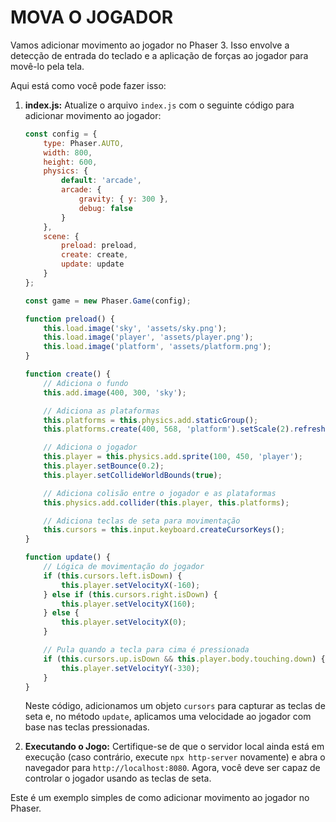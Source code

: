 # MOVA O JOGADOR
Vamos adicionar movimento ao jogador no Phaser 3. Isso envolve a detecção de entrada do teclado e a aplicação de forças ao jogador para movê-lo pela tela.

Aqui está como você pode fazer isso:

1. **index.js:**
   Atualize o arquivo `index.js` com o seguinte código para adicionar movimento ao jogador:

   ```javascript
   const config = {
       type: Phaser.AUTO,
       width: 800,
       height: 600,
       physics: {
           default: 'arcade',
           arcade: {
               gravity: { y: 300 },
               debug: false
           }
       },
       scene: {
           preload: preload,
           create: create,
           update: update
       }
   };

   const game = new Phaser.Game(config);

   function preload() {
       this.load.image('sky', 'assets/sky.png');
       this.load.image('player', 'assets/player.png');
       this.load.image('platform', 'assets/platform.png');
   }

   function create() {
       // Adiciona o fundo
       this.add.image(400, 300, 'sky');

       // Adiciona as plataformas
       this.platforms = this.physics.add.staticGroup();
       this.platforms.create(400, 568, 'platform').setScale(2).refreshBody();

       // Adiciona o jogador
       this.player = this.physics.add.sprite(100, 450, 'player');
       this.player.setBounce(0.2);
       this.player.setCollideWorldBounds(true);

       // Adiciona colisão entre o jogador e as plataformas
       this.physics.add.collider(this.player, this.platforms);

       // Adiciona teclas de seta para movimentação
       this.cursors = this.input.keyboard.createCursorKeys();
   }

   function update() {
       // Lógica de movimentação do jogador
       if (this.cursors.left.isDown) {
           this.player.setVelocityX(-160);
       } else if (this.cursors.right.isDown) {
           this.player.setVelocityX(160);
       } else {
           this.player.setVelocityX(0);
       }

       // Pula quando a tecla para cima é pressionada
       if (this.cursors.up.isDown && this.player.body.touching.down) {
           this.player.setVelocityY(-330);
       }
   }
   ```

   Neste código, adicionamos um objeto `cursors` para capturar as teclas de seta e, no método `update`, aplicamos uma velocidade ao jogador com base nas teclas pressionadas.

2. **Executando o Jogo:**
   Certifique-se de que o servidor local ainda está em execução (caso contrário, execute `npx http-server` novamente) e abra o navegador para `http://localhost:8080`. Agora, você deve ser capaz de controlar o jogador usando as teclas de seta.

Este é um exemplo simples de como adicionar movimento ao jogador no Phaser. 